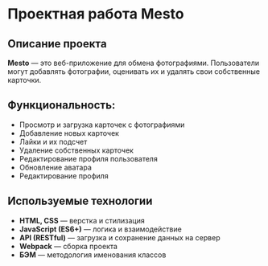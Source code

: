 # Проектная работа Mesto

## Описание проекта  
**Mesto** — это веб-приложение для обмена фотографиями. Пользователи могут добавлять фотографии, оценивать их и удалять свои собственные карточки.  

## Функциональность:
- Просмотр и загрузка карточек с фотографиями  
- Добавление новых карточек  
- Лайки и их подсчет  
- Удаление собственных карточек  
- Редактирование профиля пользователя  
- Обновление аватара  
- Редактирование профиля 

## Используемые технологии  
- **HTML, CSS** — верстка и стилизация  
- **JavaScript (ES6+)** — логика и взаимодействие   
- **API (RESTful)** — загрузка и сохранение данных на сервер  
- **Webpack** — сборка проекта  
- **БЭМ** — методология именования классов  
